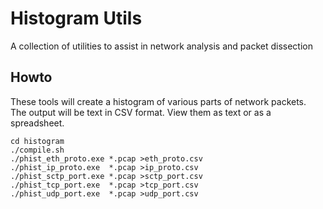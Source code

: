 # Histogram Utils
A collection of utilities to assist in network analysis and packet dissection

## Howto
These tools will create a histogram of various parts of network packets. \
The output will be text in CSV format. View them as text or as a spreadsheet.
```
cd histogram
./compile.sh
./phist_eth_proto.exe *.pcap >eth_proto.csv
./phist_ip_proto.exe  *.pcap >ip_proto.csv
./phist_sctp_port.exe *.pcap >sctp_port.csv
./phist_tcp_port.exe  *.pcap >tcp_port.csv
./phist_udp_port.exe  *.pcap >udp_port.csv
```
